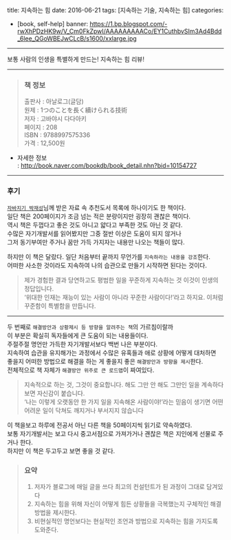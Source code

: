 title: 지속하는 힘
date: 2016-06-21
tags: [지속하는 기술, 지속하는 힘]
categories:
- [book, self-help]
banner: https://1.bp.blogspot.com/-rwXhPDzHK9w/V_Cm0FkZpwI/AAAAAAAAACo/EY1CuthbvSIm3Ad4Bdd_6lee_QGoWBEJwCLcB/s1600/xxlarge.jpg

---

보통 사람의 인생을 특별하게 만드는! 지속하는 힘 리뷰!

<!-- more -->

---
>### 책 정보
>출판사 : 아날로그(글담)   
>원제 : 1つのことを長く續けられる技術  
>저자 : 고바야시 다다아키  
>페이지 : 208  
>ISBN : 9788997575336  
>가격 : 12,500원

- 자세한 정보  
: <http://book.naver.com/bookdb/book_detail.nhn?bid=10154727>

---

### 후기
[`자바지기 박재성`](https://www.facebook.com/app_scoped_user_id/1324855987)님께 받은 자료 속 추천도서 목록에 하나이기도 한 책이다.  
일단 책은 200페이지가 조금 넘는 적은 분량이지만 굉장히 괜찮은 책이다.  
역시 책은 두껍다고 좋은 것도 아니고 얇다고 부족한 것도 아닌 것 같다.  
수많은 자기개발서를 읽어봤지만 그중 절반 이상은 도움이 되지 않거나  
그저 동기부여만 주거나 꿈만 가득 가지자는 내용만 나오는 책들이 많다.  

하지만 이 책은 달랐다.
일단 처음부터 끝까지 무언가를 `지속하라는 내용을 강조`한다.   
어떠한 사소한 것이라도 지속하여 나의 습관으로 만들기 시작하면 된다는 것이다.  

>제가 경험한 결과 당연하고도 평범한 일을 꾸준하게 지속하는 것 이것이 인생의 정답입니다.  
‘위대한 인재는 재능이 있는 사람이 아니라 꾸준한 사람이다!’라고 하지요. 이처럼 꾸준함이 특별함을 만듭니다.

---

두 번째로 `해결방안과 상황제시 등 방향을 알려주는 책`의 가르침이랄까  
이 부분은 확실히 독자들에게 큰 도움이 되는 내용들이다.  
주절주절 명언만 가득한 자기개발서보다 백번 나은 부분이다.  
지속하여 습관을 유지해가는 과정에서 수많은 유혹들과 애로 상황에 어떻게 대처하면  
좋을지 어떠한 방법으로 해결을 하는 게 좋을지 좋은 `해결방안과 방향을 제시`한다.  
전체적으로 책 자체가 `해결방안 위주로 큰 로드맵`이 짜여있다.  

>지속적으로 하는 것, 그것이 중요합니다. 해도 그만 안 해도 그만인 일을 계속하다 보면 자신감이 붙습니다.  
‘나는 이렇게 오랫동안 한 가지 일을 지속해온 사람이야!’라는 믿음이 생기면 어떤 어려운 일이 닥쳐도 깨지거나 부서지지 않습니다

이 책을보고 하루에 전공서 아닌 다른 책을 50페이지씩 읽기로 약속하였다.  
보통 자기개발서는 보고 다시 중고서점으로 가져가거나 괜찮은 책은 지인에게 선물로 주거나 한다.  
하지만 이 책은 두고두고 보면 좋을 것 같다.

>### 요약
>1. 저자가 블로그에 매일 글을 쓰다 최고의 컨설턴트가 된 과정이 그대로 담겨있다
>2. 지속하는 힘을 위해 자신이 어떻게 힘든 상황들을 극복했는지 구체적인 해결 방법을 제시한다.
>3. 비현실적인 명언보다는 현실적인 조언과 방법으로 지속하는 힘을 가지도록 도와준다.